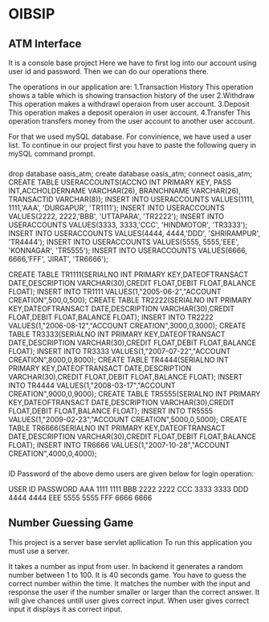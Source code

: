 # OIBSIP

## ATM Interface

It is a console base project
Here we have to first log into our account using user id and password. Then we can do our operations there.

The operations in our application are:
1.Transaction History
This operation shows a table which is showing transaction history of the user
2.Withdraw
This operation makes a withdrawl operaion from user account.
3.Deposit
This operation makes a deposit operaion in user account.
4.Transfer
This operation transfers money from the user account to another user account.

For that we used mySQL database. For convinience, we have used a user list.
To continue in our project first you have to paste the following query in mySQL command prompt.

###

drop database oasis_atm;
create database oasis_atm;
connect oasis_atm;
CREATE TABLE USERACCOUNTS(ACCNO INT PRIMARY KEY, PASS INT,ACCHOLDERNAME VARCHAR(26), BRANCHNAME VARCHAR(26), TRANSACTID VARCHAR(8));
INSERT INTO USERACCOUNTS VALUES(1111, 1111,'AAA', 'DURGAPUR', 'TR1111');
INSERT INTO USERACCOUNTS VALUES(2222, 2222,'BBB', 'UTTAPARA', 'TR2222');
INSERT INTO USERACCOUNTS VALUES(3333, 3333,'CCC', 'HINDMOTOR', 'TR3333');
INSERT INTO USERACCOUNTS VALUES(4444, 4444,'DDD', 'SHRIRAMPUR', 'TR4444');
INSERT INTO USERACCOUNTS VALUES(5555, 5555,'EEE', 'KONNAGAR', 'TR5555');
INSERT INTO USERACCOUNTS VALUES(6666, 6666,'FFF', 'JIRAT', 'TR6666');

CREATE TABLE TR1111(SERIALNO INT PRIMARY KEY,DATEOFTRANSACT DATE,DESCRIPTION VARCHAR(30),CREDIT FLOAT,DEBIT FLOAT,BALANCE FLOAT);
INSERT INTO TR1111 VALUES(1,"2005-06-2","ACCOUNT CREATION",500,0,500);
CREATE TABLE TR2222(SERIALNO INT PRIMARY KEY,DATEOFTRANSACT DATE,DESCRIPTION VARCHAR(30),CREDIT FLOAT,DEBIT FLOAT,BALANCE FLOAT);
INSERT INTO TR2222 VALUES(1,"2006-08-12","ACCOUNT CREATION",3000,0,3000);
CREATE TABLE TR3333(SERIALNO INT PRIMARY KEY,DATEOFTRANSACT DATE,DESCRIPTION VARCHAR(30),CREDIT FLOAT,DEBIT FLOAT,BALANCE FLOAT);
INSERT INTO TR3333 VALUES(1,"2007-07-22","ACCOUNT CREATION",8000,0,8000);
CREATE TABLE TR4444(SERIALNO INT PRIMARY KEY,DATEOFTRANSACT DATE,DESCRIPTION VARCHAR(30),CREDIT FLOAT,DEBIT FLOAT,BALANCE FLOAT);
INSERT INTO TR4444 VALUES(1,"2008-03-17","ACCOUNT CREATION",9000,0,9000);
CREATE TABLE TR5555(SERIALNO INT PRIMARY KEY,DATEOFTRANSACT DATE,DESCRIPTION VARCHAR(30),CREDIT FLOAT,DEBIT FLOAT,BALANCE FLOAT);
INSERT INTO TR5555 VALUES(1,"2009-02-23","ACCOUNT CREATION",5000,0,5000);
CREATE TABLE TR6666(SERIALNO INT PRIMARY KEY,DATEOFTRANSACT DATE,DESCRIPTION VARCHAR(30),CREDIT FLOAT,DEBIT FLOAT,BALANCE FLOAT);
INSERT INTO TR6666 VALUES(1,"2007-10-28","ACCOUNT CREATION",4000,0,4000);

###

ID Password of the above demo users are given below for login operation:

USER ID PASSWORD
AAA 1111 1111
BBB 2222 2222
CCC 3333 3333
DDD 4444 4444
EEE 5555 5555
FFF 6666 6666

## Number Guessing Game

This project is a server base servlet apllication
To run this application you must use a server.

It takes a number as input from user.
In backend it generates a random number between 1 to 100.
It is 40 seconds game. You have to guess the correct number within the time.
It matches the number with the input and response the user if the number smaller or larger than the correct answer.
It will give chances untill user gives correct input.
When user gives correct input it displays it as correct input.
